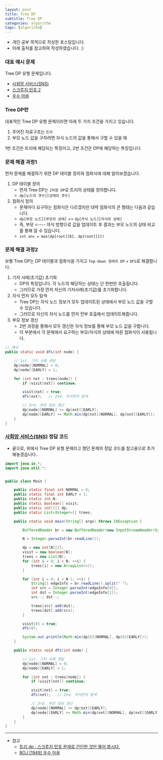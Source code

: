 ```yaml
---
layout: post
title: Tree DP
subtitle: Tree DP
categories: algorithm
tags: [algorithm]
---
```


- 개인 공부 목적으로 작성한 포스팅입니다.
- 아래 출처를 참고하여 작성하였습니다. :)

### 대표 예시 문제

Tree DP 유형 문제입니다.

- [사회망 서비스(SNS)](https://www.acmicpc.net/problem/2533)
- [스크루지 민호 2](https://www.acmicpc.net/problem/12978)
- [우수 마을](https://www.acmicpc.net/problem/1949)

### Tree DP란

대표적인 Tree DP 유형 문제이라면 아래 두 가지 조건을 가지고 있습니다.

1. 주어진 자료구조는 `트리`
1. 부모 노드 값을 구하려면 자식 노드의 값을 통해서 구할 수 있을 때

1번 조건은 트리에 해당되는 특징이고, 2번 조건은 DP에 해당하는 특징입니다.

### 문제 해결 과정1

먼저 문제를 해결하기 위한 DP 테이블 정의와 점화식에 대해 알아보겠습니다.

1. DP 테이블 정의
   - 먼저 Tree DP는 `2차원 DP`로 트리의 상태를 정의합니다.
   - `dp[노드의 갯수][상태의 갯수]`
1. 점화식 정의
   - 문제마다 요구하는 점화식은 다르겠지만 대략 점화식의 큰 형태는 다음과 같습니다.
   - `dp[부모 노드][부모의 상태]` += `dp[자식 노드][자식의 상태]`
   - 즉, 부모 <---- 자식 방향으로 값을 업데이트 후 결과는 부모 노드의 상태 비교를 통해 알 수 있습니다.
   - `int ans = max(dp[root][0], dp[root][1])`

### 문제 해결 과정2

보통 Tree DP는 DP 테이블과 점화식을 가지고 `Top-down 형태의 DP` + `DFS`로 해결합니다.

1. 기저 사례(초기값) 초기화
   - DP의 특징입니다. 각 노드의 해당하는 상태는 단 한번만 호출됩니다.
   - 그러므로 가장 먼저 자신의 기저사례(초기값)를 초기화합니다.
1. 자식 먼저 모두 탐색
   - Tree DP는 자식 노드 정보가 모두 업데이트된 상태에서 부모 노드 값을 구할 수 있습니다.
   - 그러므로 자신의 자식 노드를 먼저 전부 호출해서 업데이트해줍니다.
1. 부모 정보 갱신
   - 2번 과정을 통해서 모두 갱신한 자식 정보를 통해 부모 노드 값을 구합니다.
   - 이 부분에서 각 문제에서 요구하는 부모/자식의 상태에 따른 점화식이 사용됩니다.

```java
// 예시
public static void dfs(int node) {

    // 1st. 기저 사례 셋팅
    dp[node][NORMAL] = 0;
    dp[node][EARLY] = 1;

    for (int nxt : trees[node]) {
        if (visit[nxt]) continue;

        visit[nxt] = true;
        dfs(nxt);   // 2nd. 자식먼저 탐색

        // 3rd. 부모 정보 갱신
        dp[node][NORMAL] += dp[nxt][EARLY];
        dp[node][EARLY] += Math.min(dp[nxt][NORMAL], dp[nxt][EARLY]);
    }
}
```

### [사회망 서비스(SNS)](https://www.acmicpc.net/problem/2533) 정답 코드

- 끝으로, 위에서 Tree DP 유형 문제라고 했던 문제의 정답 코드를 참고용으로 추가해놓겠습니다.

```java
import java.io.*;
import java.util.*;


public class Main {

    public static final int NORMAL = 0;
    public static final int EARLY = 1;
    public static int N;
    public static boolean[] visit;
    public static int[][] dp;
    public static List<Integer>[] trees;

    public static void main(String[] args) throws IOException {

        BufferedReader br = new BufferedReader(new InputStreamReader(System.in));

        N = Integer.parseInt(br.readLine());

        dp = new int[N][2];
        visit = new boolean[N];
        trees = new List[N];
        for (int i = 0; i < N; ++i) {
            trees[i] = new ArrayList<>();
        }

        for (int i = 0; i < N-1; ++i) {
            String[] edgeInfo = br.readLine().split(" ");
            int src = Integer.parseInt(edgeInfo[0]);
            int dst = Integer.parseInt(edgeInfo[1]);
            src--; dst--;

            trees[src].add(dst);
            trees[dst].add(src);
        }

        visit[0] = true;
        dfs(0);

        System.out.println(Math.min(dp[0][NORMAL], dp[0][EARLY]));
    }

    public static void dfs(int node) {

        // 1st. 기저 사례 셋팅
        dp[node][NORMAL] = 0;
        dp[node][EARLY] = 1;

        for (int nxt : trees[node]) {
            if (visit[nxt]) continue;

            visit[nxt] = true;
            dfs(nxt);   // 2nd. 자식먼저 탐색

            // 3rd. 부모 정보 갱신
            dp[node][NORMAL] += dp[nxt][EARLY];
            dp[node][EARLY] += Math.min(dp[nxt][NORMAL], dp[nxt][EARLY]);
        }
    }
}
```

---

- 참고
  - [트리 dp : 스크루지 민호 문제로 간단한 것만 풀어 봅시다.](https://codingdog.tistory.com/entry/%ED%8A%B8%EB%A6%AC-dp-%EC%8A%A4%ED%81%AC%EB%A3%A8%EC%A7%80-%EB%AF%BC%ED%98%B8-%EB%AC%B8%EC%A0%9C%EB%A1%9C-%EA%B0%84%EB%8B%A8%ED%95%9C-%EA%B2%83%EB%A7%8C-%ED%92%80%EC%96%B4-%EB%B4%85%EC%8B%9C%EB%8B%A4)
  - [BOJ [1949] 우수 마을](https://private-space.tistory.com/39)

